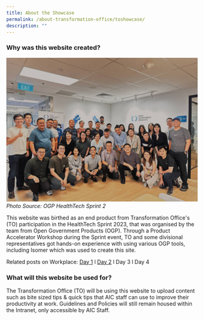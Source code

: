 ```yaml
---
title: About the Showcase
permalink: /about-transformation-office/toshowcase/
description: ""
---
```

### Why was this website created? 
![HealthTech Sprint 2](/images/OGP%20HealthTech%20Sprint2%20Photo2%20Feb-23.jpg)
*Photo Source: OGP HealthTech Sprint 2*

This website was birthed as an end product from Transformation Office's (TO) participation in the HealthTech Sprint 2023, that was organised by the team from Open Government Products (OGP). Through a Product Accelerator Workshop during the Sprint event, TO and some divisional representatives got hands-on experience with using various OGP tools, including Isomer which was used to create this site.

Related posts on Workplace: [Day 1](https://agencyforintegratedcarepteltd096.workplace.com/groups/175145659927169/permalink/1469743213800734/) l [Day 2](https://agencyforintegratedcarepteltd096.workplace.com/groups/175145659927169/permalink/1474429323332123/) l Day 3 l Day 4

### What will this website be used for? 
The Transformation Office (TO) will be using this website to upload content such as bite sized tips & quick tips that AIC staff can use to improve their productivity at work. 
Guidelines and Policies will still remain housed within the Intranet, only accessible by AIC Staff.